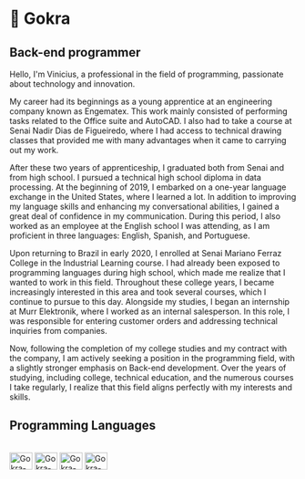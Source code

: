 # 🦉 Gokra

## Back-end programmer

Hello, I'm Vinicius, a professional in the field of programming, passionate about technology and innovation.

My career had its beginnings as a young apprentice at an engineering company known as Engematex. This work mainly consisted of performing tasks related to the Office suite and AutoCAD. I also had to take a course at Senai Nadir Dias de Figueiredo, where I had access to technical drawing classes that provided me with many advantages when it came to carrying out my work.

After these two years of apprenticeship, I graduated both from Senai and from high school. I pursued a technical high school diploma in data processing. At the beginning of 2019, I embarked on a one-year language exchange in the United States, where I learned a lot. In addition to improving my language skills and enhancing my conversational abilities, I gained a great deal of confidence in my communication. During this period, I also worked as an employee at the English school I was attending, as I am proficient in three languages: English, Spanish, and Portuguese.

Upon returning to Brazil in early 2020, I enrolled at Senai Mariano Ferraz College in the Industrial Learning course. I had already been exposed to programming languages during high school, which made me realize that I wanted to work in this field. Throughout these college years, I became increasingly interested in this area and took several courses, which I continue to pursue to this day. Alongside my studies, I began an internship at Murr Elektronik, where I worked as an internal salesperson. In this role, I was responsible for entering customer orders and addressing technical inquiries from companies.

Now, following the completion of my college studies and my contract with the company, I am actively seeking a position in the programming field, with a slightly stronger emphasis on Back-end development. Over the years of studying, including college, technical education, and the numerous courses I take regularly, I realize that this field aligns perfectly with my interests and skills.

## Programming Languages
<div style="display: inline_block"><br>
<img aling="center" alt="Gokra-Py" height="30" width="40" src="https://cdn.jsdelivr.net/gh/devicons/devicon/icons/python/python-original.svg" />
<img aling="center" alt="Gokra-MySql" height="30" width="40" src="https://cdn.jsdelivr.net/gh/devicons/devicon/icons/mysql/mysql-original-wordmark.svg" /> 
<img aling="center" alt="Gokra-JS" height="30" width="40" src="https://cdn.jsdelivr.net/gh/devicons/devicon/icons/javascript/javascript-original.svg" />
<img aling="center" alt="Gokra-Docker" height="30" width="40" src="https://cdn.jsdelivr.net/gh/devicons/devicon/icons/docker/docker-original-wordmark.svg" />
</div>
          
